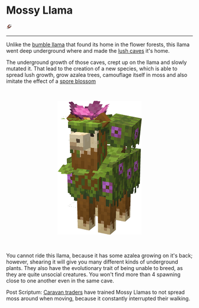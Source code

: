 # Mossy Llama

<img src="../images/shears.png">

------------------------

Unlike the [bumble llama](/docs/mobs/bumble-llama) that found its home in the flower forests,
this llama went deep underground where and made the [lush caves](https://minecraft.fandom.com/wiki/Lush_Caves)
it's home.

The underground growth of those caves, crept up on the llama and slowly mutated it. That lead
to the creation of a new species, which is able to spread lush growth, grow azalea trees, camouflage itself
in moss and also imitate the effect of a [spore blossom](https://minecraft.fandom.com/wiki/Spore_Blossom)

<br>
<p align="center">
    <img src="../images/mossy_llama.png">
</p>
<br>

You cannot ride this llama, because it has some azalea growing on it's back; however, shearing it
will give you many different kinds of underground plants. They also have the evolutionary trait of being
unable to breed, as they are quite unsocial creatures. You won't find more than 4 spawning close to one
another even in the same cave.

Post Scriptum: [Caravan traders](/docs/mobs/caravan-trader) have trained Mossy Llamas to not spread moss around when
moving, because it constantly interrupted their walking.
